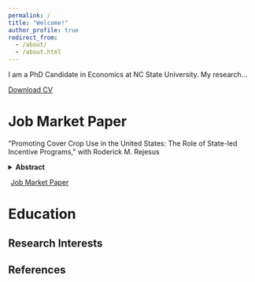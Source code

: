 ```yaml
---
permalink: /
title: "Welcome!"
author_profile: true
redirect_from: 
  - /about/
  - /about.html
---
```


I am a PhD Candidate in Economics at NC State University. My research...
<p>
  <a href="https://lyazzatsanat.github.io/files/CV_Lyazzat_Sanat.pdf" class="btn btn--primary" download>
    Download CV
  </a>
</p>

Job Market Paper
======
"Promoting Cover Crop Use in the United States: The Role of State-led Incentive Programs," with Roderick M. Rejesus
<!-- Collapsible Abstract --> 
<details> <summary style="cursor: pointer; font-weight: bold;">Abstract</summary> <p style="margin-top:10px;"> [This study examines the role of state-led conservation programs in promoting cover crop adoption in the United States (US). Utilizing county-level satellite data on cover crop acres from 16 US states between 2005 and 2020, our study employs a staggered difference-in-differences (DiD) framework to estimate the impacts of these programs on cover crop uptake. The findings reveal that state programs significantly increase initial short-term adoption of cover crops. However, there is evidence that the strong initial adoption impact of state programs is generally not sustained over the longer term several years after the introduction of the state program. Bolstering state-level conservation programs offers a practical pathway to accelerate cover crop adoption rates and meet environmental goals in the short-term, especially since these programs are flexibly designed and tailored to local needs. Nonetheless, program design adjustments or new policy instruments may be needed.] </p> 

</details> <p> <a href="/files/jmp.pdf" class="btn btn--info" style="margin: 5px;">Job Market Paper</a> </p>

Education
======


Research Interests
------


References
------

